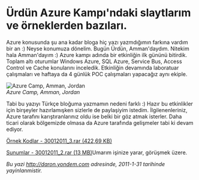 # Ürdün Azure Kampı'ndaki slaytlarım ve örneklerden bazıları. 

Azure konusunda şu ana kadar bloga hiç yazı yazmdığımın farkına vardım
bir an :) Neyse konumuza dönelim. Bugün Ürdün, Amman'daydım. Nitekim
hala Amman'dayım :) Azure kampı adında bir etkinliğin ilk gününü
bitirdik. Toplam altı oturumlar Windows Azure, SQL Azure, Service Bus,
Access Control ve Cache konularını inceledik. Etkinliğin devamında
laboratuar çalışmaları ve haftaya da 4 günlük POC çalışmaları yapacağız
aynı ekiple.

![Azure Camp, Amman,
Jordan](../media/Urdun_Azure_Kampindaki_slaytlarim_ve_orneklerden_bazilari/30012011_1.jpg)\
*Azure Camp, Amman, Jordan*

Tabi bu yazıyı Türkçe bloğuma yazmamın nedeni farklı :) Hazır bu
etkinlikler için birşeyler hazırlamışken sizlerle de paylaşiyim istedim.
İlgilenenleriniz, Azure tarafını karıştıranlarınız oldu ise belki bir
göz atmak isterler. Daha ticari olarak bölgemizde olmasa da Azure
tarafında gelişmeler tabi ki devam ediyor.

[Örnek Kodlar - 30012011\_3.rar (422,69 KB)](../media/Urdun_Azure_Kampindaki_slaytlarim_ve_orneklerden_bazilari/30012011_3.rar)

[Sunumlar - 30012011\_2.rar (13 MB)](../media/Urdun_Azure_Kampindaki_slaytlarim_ve_orneklerden_bazilari/30012011_2.rar)Umarım işinize yarar, görüşmek üzere.

*Bu yazi http://daron.yondem.com adresinde, 2011-1-31 tarihinde yayinlanmistir.*